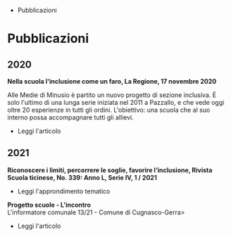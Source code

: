   * Pubblicazioni

#  Pubblicazioni

##  2020

**Nella scuola l'inclusione come un faro, La Regione, 17 novembre 2020**

Alle Medie di Minusio è partito un nuovo progetto di sezione inclusiva. È solo
l'ultimo di una lunga serie iniziata nel 2011 a Pazzallo, e che vede oggi
oltre 20 esperienze in tutti gli ordini. L'obiettivo: una scuola che al suo
interno possa accompagnare tutti gli allievi.

  * Leggi l'articolo

##  2021

  
**Riconoscere i limiti, percorrere le soglie, favorire l’inclusione, Rivista
Scuola ticinese, No. 339: Anno L, Serie IV, 1 / 2021**

  * Leggi l'approndimento tematico

  
 **Progetto scuole - L'incontro**  
L'informatore comunale 13/21 - Comune di Cugnasco-Gerra>

  * Leggi l'articolo

